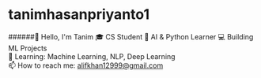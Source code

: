 # tanimhasanpriyanto1
######👋 Hello, I'm Tanim 
  🎓 CS Student 
 🤖 AI &amp; Python Learner 
 💻 Building ML Projects     
🌱 Learning: Machine Learning, NLP, Deep Learning  
 📫 How to reach me: alifkhan12999@gmail.com  
